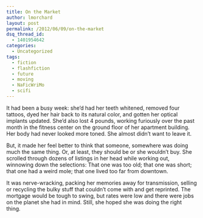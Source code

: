 ```yaml
---
title: On the Market
author: lmorchard
layout: post
permalink: /2012/06/09/on-the-market
dsq_thread_id:
  - 1401954642
categories:
  - Uncategorized
tags:
  - fiction
  - flashfiction
  - future
  - moving
  - NaFicWriMo
  - scifi
---
```

It had been a busy week: she’d had her teeth whitened, removed four tattoos, dyed her hair back to its natural color, and gotten her optical implants updated. She’d also lost 4 pounds, working furiously over the past month in the fitness center on the ground floor of her apartment building. Her body had never looked more toned. She almost didn’t want to leave it.

<!--more-->

But, it made her feel better to think that someone, somewhere was doing much the same thing. Or, at least, they should be or she wouldn’t buy. She scrolled through dozens of listings in her head while working out, winnowing down the selections: That one was too old; that one was short; that one had a weird mole; that one lived too far from downtown.

It was nerve-wracking, packing her memories away for transmission, selling or recycling the bulky stuff that couldn’t come with and get reprinted. The mortgage would be tough to swing, but rates were low and there were jobs on the planet she had in mind. Still, she hoped she was doing the right thing.